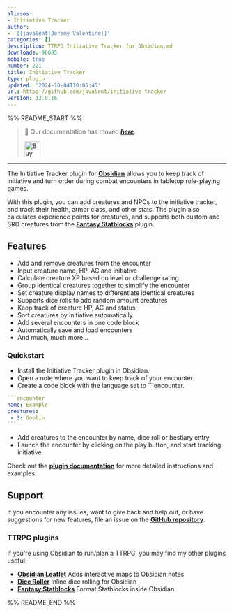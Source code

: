 ```yaml
---
aliases:
- Initiative Tracker
author:
- '[[javalent|Jeremy Valentine]]'
categories: []
description: TTRPG Initiative Tracker for Obsidian.md
downloads: 90685
mobile: true
number: 221
title: Initiative Tracker
type: plugin
updated: '2024-10-04T10:06:45'
url: https://github.com/javalent/initiative-tracker
version: 13.0.16
---
```


%% README_START %%

> 🥇 Our documentation has moved ***[here](https://plugins.javalent.com/it)***.
>
> <a href='https://www.buymeacoffee.com/valentine195' target='_blank'><img height='36' style='border:0px;height:36px;' src='https://storage.ko-fi.com/cdn/kofi3.png?v=3' border='0' alt='Buy Me a Coffee at ko-fi.com' /></a>
---

The Initiative Tracker plugin for **[Obsidian](https://obsidian.md)** allows you to keep track of initiative and turn order during combat encounters in tabletop role-playing games.

With this plugin, you can add creatures and NPCs to the initiative tracker, and track their health, armor class, and other stats. The plugin also calculates experience points for creatures, and supports both custom and SRD creatures from the **[Fantasy Statblocks](https://github.com/javalent/fantasy-statblocks)** plugin.

## Features
- Add and remove creatures from the encounter
- Input creature name, HP, AC and initiative
- Calculate creature XP based on level or challenge rating
- Group identical creatures together to simplify the encounter
- Set creature display names to differentiate identical creatures
- Supports dice rolls to add random amount creatures
- Keep track of creature HP, AC and status
- Sort creatures by initiative automatically
- Add several encounters in one code block
- Automatically save and load encounters
- And much, much more...

### Quickstart

- Install the Initiative Tracker plugin in Obsidian.
- Open a note where you want to keep track of your encounter.
- Create a code block with the language set to \`\`\`encounter.

````yaml
```encounter
name: Example
creatures:
 - 3: Goblin
```
````

- Add creatures to the encounter by name, dice roll or bestiary entry.
- Launch the encounter by clicking on the play button, and start tracking initiative.

Check out the **[plugin documentation](https://plugins.javalent.com/it)** for more detailed instructions and examples.

## Support

If you encounter any issues, want to give back and help out, or have suggestions for new features, file an issue on the **[GitHub repository](https://github.com/valentine195/obsidian-initiative-tracker/issues)**.

### TTRPG plugins

If you're using Obsidian to run/plan a TTRPG, you may find my other plugins useful:

- **[Obsidian Leaflet](https://github.com/valentine195/obsidian-leaflet-plugin)** Adds interactive maps to Obsidian notes
- **[Dice Roller](https://github.com/valentine195/obsidian-dice-roller)** Inline dice rolling for Obsidian
- **[Fantasy Statblocks](https://github.com/valentine195/obsidian-5e-statblocks)** Format Statblocks inside Obsidian


%% README_END %%